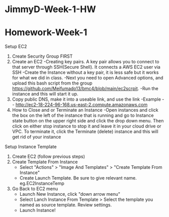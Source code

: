 # JimmyD-Week-1-HW
# Homework-Week-1

Setup EC2
1. Create Security Group FIRST
2. Create an EC2
  -Creating key pairs. A key pair allows you to connect to that server through SSH(Secure Shell). It connects a AWS EC2 user via   SSH
  -Create the Instance without a key pair, it is less safe but it works for what we did in class.
  -Next you need to open Advanced options, and upload this bash script from the group    https://github.com/Meifumado13/bmc4/blob/main/ec2scrpit. 
    -Run the instance and this will start it up.
3. Copy public DNS, make it into a useable link, and use the link
  -Example -- http://ec2-18-224-96-168.us-east-2.compute.amazonaws.com
4. How to Close and or Terminate an Instance
  -Open instances and click the box on the left of the instance that is running and go to Instance state button on the upper  right side and click the drop down menu. Then click on either stop instance to stop it and leave it in your cloud drive or VPC. To terminate it, click the Terminate (delete) instance and this will get rid of your instance

Setup Instance Template
1. Create EC2 (follow previous steps)
2. Create Template From Instance
   - Select "Actions" > "Image And Templates" > "Create Template From Instance"
   - Create Launch Template. Be sure to give relevant name. eg.EC2InstanceTemp
3. Go Back to EC2 menu
   - Launch New Instance, click "down arrow menu"
   - Select Lanch Instance From Template > Select the template you named as source template. Review settings.
   - Launch Instance!
